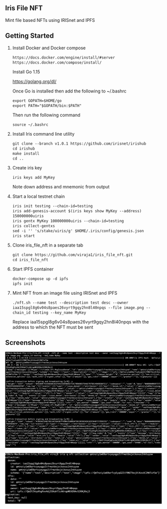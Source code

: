 ## Iris File NFT

Mint file based NFTs using IRISnet and IPFS


## Getting Started

1) Install Docker and Docker compose
   ```
   https://docs.docker.com/engine/install/#server
   https://docs.docker.com/compose/install/
   ```
   
   Install Go 1.15
   
   https://golang.org/dl/
   
   Once Go is installed then add the following to ~/.bashrc
   
   ```
   export GOPATH=$HOME/go
   export PATH="$GOPATH/bin:$PATH"
   ```
   
   Then run the following command
   ```
   source ~/.bashrc
   ```
   
2) Install Iris command line utility

   ```
   git clone --branch v1.0.1 https://github.com/irisnet/irishub
   cd irishub
   make install
   cd ..
   ```

3) Create iris key

   ```
   iris keys add MyKey
   ```
   
   Note down address and mnemonic from output
   
4) Start a local testnet chain

   ```
   iris init testing --chain-id=testing
   iris add-genesis-account $(iris keys show MyKey --address) 150000000uiris
   iris gentx MyKey 100000000uiris --chain-id=testing 
   iris collect-gentxs
   sed -i '' 's/stake/uiris/g' $HOME/.iris/config/genesis.json
   iris start
   ```
   
5) Clone iris_file_nft in a separate tab

   ```
   git clone https://github.com/viraja1/iris_file_nft.git
   cd iris_file_nft
   ```
   
6) Start IPFS container

   ```
   docker-compose up -d ipfs
   ipfs init
   ```
   
 7) Mint NFT from an image file using IRISnet and IPFS
 
    ```
    ./nft.sh --name test --description test desc --owner iaa15spgl8g6v04s8paes26vyrt9gqy2hn8l40npqs --file image.png --chain_id testing --key_name MyKey
    ```
    
    Replace iaa15spgl8g6v04s8paes26vyrt9gqy2hn8l40npqs with the address to which the NFT must be sent

## Screenshots

![](screenshots/iris_file_nft_1.png)

![](screenshots/iris_file_nft_2.png)